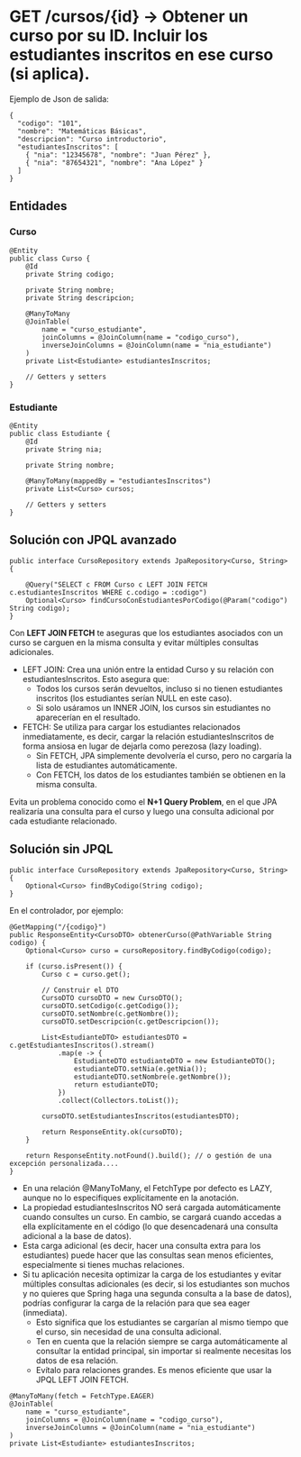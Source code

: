 #  GET /cursos/{id} → Obtener un curso por su ID. Incluir los estudiantes inscritos en ese curso (si aplica). 

Ejemplo de Json de salida:

  ```
  {
    "codigo": "101",
    "nombre": "Matemáticas Básicas",
    "descripcion": "Curso introductorio",
    "estudiantesInscritos": [
      { "nia": "12345678", "nombre": "Juan Pérez" },
      { "nia": "87654321", "nombre": "Ana López" }
    ]
  }
  ```
## Entidades

### Curso

```
@Entity
public class Curso {
    @Id
    private String codigo;

    private String nombre;
    private String descripcion;

    @ManyToMany
    @JoinTable(
        name = "curso_estudiante", 
        joinColumns = @JoinColumn(name = "codigo_curso"), 
        inverseJoinColumns = @JoinColumn(name = "nia_estudiante")
    )
    private List<Estudiante> estudiantesInscritos;

    // Getters y setters
}

```

### Estudiante

```
@Entity
public class Estudiante {
    @Id
    private String nia;

    private String nombre;

    @ManyToMany(mappedBy = "estudiantesInscritos")
    private List<Curso> cursos;

    // Getters y setters
}

```

## Solución con JPQL avanzado

```
public interface CursoRepository extends JpaRepository<Curso, String> {

    @Query("SELECT c FROM Curso c LEFT JOIN FETCH c.estudiantesInscritos WHERE c.codigo = :codigo")
    Optional<Curso> findCursoConEstudiantesPorCodigo(@Param("codigo") String codigo);
}

```

Con **LEFT JOIN FETCH** te aseguras que los estudiantes asociados con un curso se carguen en la misma consulta y evitar múltiples consultas adicionales.

- LEFT JOIN: Crea una unión entre la entidad Curso y su relación con estudiantesInscritos. Esto asegura que:
    - Todos los cursos serán devueltos, incluso si no tienen estudiantes inscritos (los estudiantes serían NULL en este caso).
    - Si solo usáramos un INNER JOIN, los cursos sin estudiantes no aparecerían en el resultado.
- FETCH: Se utiliza para cargar los estudiantes relacionados inmediatamente, es decir, cargar la relación estudiantesInscritos de forma ansiosa en lugar de dejarla como perezosa (lazy loading).
    - Sin FETCH, JPA simplemente devolvería el curso, pero no cargaría la lista de estudiantes automáticamente.
    - Con FETCH, los datos de los estudiantes también se obtienen en la misma consulta.

Evita un problema conocido como el **N+1 Query Problem**, en el que JPA realizaría una consulta para el curso y luego una consulta adicional por cada estudiante relacionado.

## Solución sin JPQL

```
public interface CursoRepository extends JpaRepository<Curso, String> {
    Optional<Curso> findByCodigo(String codigo);
}
```

En el controlador, por ejemplo:

```
@GetMapping("/{codigo}")
public ResponseEntity<CursoDTO> obtenerCurso(@PathVariable String codigo) {
    Optional<Curso> curso = cursoRepository.findByCodigo(codigo);

    if (curso.isPresent()) {
        Curso c = curso.get();
        
        // Construir el DTO
        CursoDTO cursoDTO = new CursoDTO();
        cursoDTO.setCodigo(c.getCodigo());
        cursoDTO.setNombre(c.getNombre());
        cursoDTO.setDescripcion(c.getDescripcion());

        List<EstudianteDTO> estudiantesDTO = c.getEstudiantesInscritos().stream()
            .map(e -> {
                EstudianteDTO estudianteDTO = new EstudianteDTO();
                estudianteDTO.setNia(e.getNia());
                estudianteDTO.setNombre(e.getNombre());
                return estudianteDTO;
            })
            .collect(Collectors.toList());

        cursoDTO.setEstudiantesInscritos(estudiantesDTO);

        return ResponseEntity.ok(cursoDTO);
    }

    return ResponseEntity.notFound().build(); // o gestión de una excepción personalizada....
}

```

- En una relación @ManyToMany, el FetchType por defecto es LAZY, aunque no lo especifiques explícitamente en la anotación.
- La propiedad estudiantesInscritos NO será cargada automáticamente cuando consultes un curso. En cambio, se cargará cuando accedas a ella explícitamente en el código (lo que desencadenará una consulta adicional a la base de datos).
- Esta carga adicional (es decir, hacer una consulta extra para los estudiantes) puede hacer que las consultas sean menos eficientes, especialmente si tienes muchas relaciones.
- Si tu aplicación necesita optimizar la carga de los estudiantes y evitar múltiples consultas adicionales (es decir, si los estudiantes son muchos y no quieres que Spring haga una segunda consulta a la base de datos), podrías configurar la carga de la relación para que sea eager (inmediata). 
    - Esto significa que los estudiantes se cargarían al mismo tiempo que el curso, sin necesidad de una consulta adicional.
    - Ten en cuenta que la relación siempre se carga automáticamente al consultar la entidad principal, sin importar si realmente necesitas los datos de esa relación.
    - Evítalo para relaciones grandes. Es menos eficiente que usar la JPQL LEFT JOIN FETCH.

```
@ManyToMany(fetch = FetchType.EAGER)
@JoinTable(
    name = "curso_estudiante", 
    joinColumns = @JoinColumn(name = "codigo_curso"), 
    inverseJoinColumns = @JoinColumn(name = "nia_estudiante")
)
private List<Estudiante> estudiantesInscritos;

```